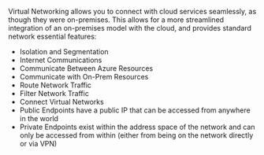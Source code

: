 Virtual Networking allows you to connect with cloud services seamlessly, as though they were on-premises. This allows for a more streamlined integration of an on-premises model with the cloud, and provides standard network essential features:
- Isolation and Segmentation 
- Internet Communications
- Communicate Between Azure Resources
- Communicate with On-Prem Resources
- Route Network Traffic
- Filter Network Traffic
- Connect Virtual Networks
- Public Endpoints have a public IP that can be accessed from anywhere in the world
- Private Endpoints exist within the address space of the network and can only be accessed from within (either from being on the network directly or via VPN)